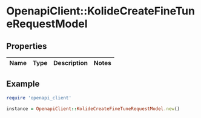 # OpenapiClient::KolideCreateFineTuneRequestModel

## Properties

| Name | Type | Description | Notes |
| ---- | ---- | ----------- | ----- |

## Example

```ruby
require 'openapi_client'

instance = OpenapiClient::KolideCreateFineTuneRequestModel.new()
```

